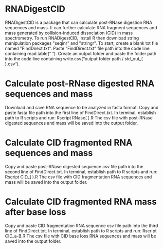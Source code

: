 # RNADigestCID
RNADigestCID is a package that can calculate post-RNase digestion RNA sequences and mass. It can further calculate RNA fragment sequences and mass generated by
collision-induced dissociation (CID) in mass spectrometry. To run RNADigestCID, install R then download string manipulation packages "seqinr" and "stringr".
To start, create a blank txt file named "FindDirect.txt".
Paste “FindDirect.txt” file path into the code line containing read.table(“ ”).
Create an output folder and paste the folder path into the code line containing write.csv(“output folder path / std_out_( ).csv“).

# Calculate post-RNase digested RNA sequences and mass
Download and save RNA sequence to be analyzed in fasta format.
Copy and paste fasta file path into the first line of FindDirect.txt.
In terminal, establish path to R scripts and run: Rscript RNase( ).R
The csv file with post-RNase digested sequences and mass will be saved into the output folder.

# Calculate CID fragmented RNA sequences and mass
Copy and paste post-RNase digested sequence csv file path into the second line of FindDirect.txt.
In terminal, establish path to R scripts and run: Rscript CID_( ).R
The csv file with CID fragmentation RNA sequences and mass will be saved into the output folder.

# Calculate CID fragmented RNA mass after base loss
Copy and paste CID fragmentation RNA sequence csv file path into the third line of FindDirect.txt.
In terminal, establish path to R scripts and run: Rscript CID_a-B.R
The csv file with CID base loss RNA sequences and mass will be saved into the output folder.
